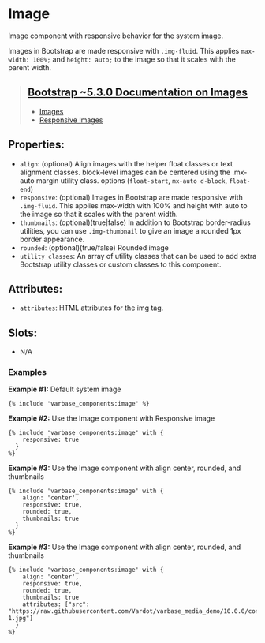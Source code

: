 # Image

Image component with responsive behavior for the system image.

Images in Bootstrap are made responsive with `.img-fluid`. This applies
 `max-width: 100%;` and `height: auto;` to the image so that it scales
 with the parent width.

> ## [Bootstrap ~5.3.0 Documentation on Images](https://getbootstrap.com/docs/5.3/content/images)
> * [Images](https://getbootstrap.com/docs/5.3/content/images)
> * [Responsive Images](https://getbootstrap.com/docs/5.3/content/images/#responsive-images)


## Properties:
* `align`: (optional) Align images with the helper float classes or text alignment classes.
            block-level images can be centered using the .mx-auto margin utility class.
            options (`float-start`, `mx-auto d-block`, `float-end`)
* `responsive`: (optional) Images in Bootstrap are made responsive with `.img-fluid`.
                This applies max-width with 100% and height with auto to the image so
                that it scales with the parent width.
* `thumbnails`: (optional)(true|false) In addition to Bootstrap border-radius utilities, you can
                use `.img-thumbnail` to give an image a rounded 1px border appearance.
* `rounded`: (optional)(true/false) Rounded image
* `utility_classes`: An array of utility classes that can
                    be used to add extra Bootstrap utility classes or custom
                    classes to this component.

## Attributes:
* `attributes`: HTML attributes for the img tag.

## Slots:
* N/A

### Examples

**Example #1:** Default system image
```
{% include 'varbase_components:image' %}
```

**Example #2:** Use the Image component with Responsive image
```
{% include 'varbase_components:image' with {
    responsive: true
  }
%}
```

**Example #3:** Use the Image component with align center, rounded, and thumbnails 
```
{% include 'varbase_components:image' with {
    align: 'center',
    responsive: true,
    rounded: true,
    thumbnails: true
  }
%}
```

**Example #3:** Use the Image component with align center, rounded, and thumbnails 
```
{% include 'varbase_components:image' with {
    align: 'center',
    responsive: true,
    rounded: true,
    thumbnails: true
    attributes: ["src": "https://raw.githubusercontent.com/Vardot/varbase_media_demo/10.0.0/content/file/coworking-1.jpg"]
  }
%}
```